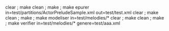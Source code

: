 
clear ; make clean ; make ; make epurer in=test/partitions/ActorPreludeSample.xml out=test/test.xml
clear ; make clean ; make ; make modeliser in=test/melodies/*
clear ; make clean ; make ; make verifier in=test/melodies/* genere=test/aaa.xml
